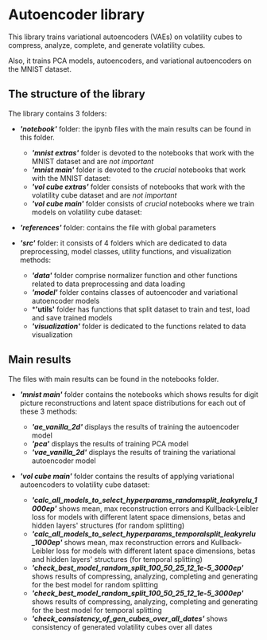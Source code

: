 # Autoencoder library
This library trains variational autoencoders (VAEs) on volatility cubes to compress, analyze, complete, and generate volatility cubes.

Also, it trains PCA models, autoencoders, and variational autoencoders on the MNIST dataset.


## The structure of the library

The library contains 3 folders:
  
* ***'notebook'*** folder: the ipynb files with the main results can be found in this folder.
  * ***'mnist extras'*** folder is devoted to the notebooks that work with the MNIST dataset and are *not important*
  * ***'mnist main'*** folder is devoted to the *crucial* notebooks that work with the MNIST dataset:
  * ***'vol cube extras'*** folder consists of notebooks that work with the volatility cube dataset and are *not important*
  * ***'vol cube main'*** folder consists of *crucial* notebooks where we train models on volatility cube dataset:
    
* ***'references'*** folder: contains the file with global parameters

* ***'src'*** folder: it consists of 4 folders which are dedicated to data preprocessing, model classes, utility functions, and visualization methods:
  * ***'data'*** folder comprise normalizer function and other functions related to data preprocessing and data loading
  * ***'model'*** folder contains classes of autoencoder and variational autoencoder models
  * ***'utils'** folder has functions that split dataset to train and test, load and save trained models
  * ***'visualization'*** folder is dedicated to the functions related to data visualization



## Main results

The files with main results can be found in the notebooks folder.

* ***'mnist main'*** folder contains the notebooks which shows results for digit picture reconstructions and latent space distributions for each out of these 3 methods:
  * ***'ae_vanilla_2d'*** displays the results of training the autoencoder model
  * ***'pca'*** displays the results of training PCA model
  * ***'vae_vanilla_2d'*** displays the results of training the variational autoencoder model

* ***'vol cube main'*** folder contains the results of applying variational autoencoders to volatility cube dataset:
     * ***'calc_all_models_to_select_hyperparams_randomsplit_leakyrelu_1000ep'*** shows mean, max reconstruction errors and Kullback-Leibler loss for models with different latent space dimensions, betas and hidden layers' structures (for random splitting)
     *  ***'calc_all_models_to_select_hyperparams_temporalsplit_leakyrelu_1000ep'*** shows mean, max reconstruction errors and Kullback-Leibler loss for models with different latent space dimensions, betas and hidden layers' structures (for temporal splitting)
     *  ***'check_best_model_random_split_100_50_25_12_1e-5_3000ep'*** shows results of compressing, analyzing, completing and generating for the best model for random splitting
     *  ***'check_best_model_random_split_100_50_25_12_1e-5_3000ep'*** shows results of compressing, analyzing, completing and generating for the best model for temporal splitting
     *  ***'check_consistency_of_gen_cubes_over_all_dates'*** shows consistency of generated volatility cubes over all dates
